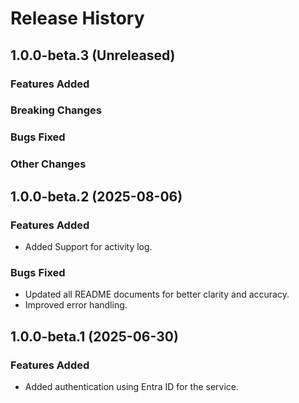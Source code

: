 # Release History

## 1.0.0-beta.3 (Unreleased)

### Features Added

### Breaking Changes

### Bugs Fixed

### Other Changes

## 1.0.0-beta.2 (2025-08-06)

### Features Added

- Added Support for activity log.

### Bugs Fixed

- Updated all README documents for better clarity and accuracy.
- Improved error handling.

## 1.0.0-beta.1 (2025-06-30)

### Features Added

- Added authentication using Entra ID for the service.
